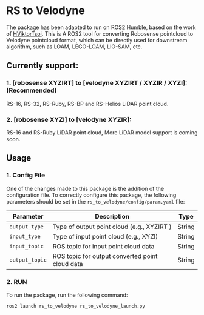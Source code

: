 # RS to Velodyne
The package has been adapted to run on ROS2 Humble, based on the work of [HViktorTsoi](https://github.com/HViktorTsoi). This is A ROS2 tool for converting Robosense pointcloud to Velodyne pointcloud format, which can be directly used for downstream algorithm, such as LOAM, LEGO-LOAM, LIO-SAM, etc.
## Currently support:


### 1. [robosense XYZIRT] to [velodyne XYZIRT / XYZIR / XYZI]: (Recommended)
RS-16, RS-32, RS-Ruby, RS-BP and RS-Helios LiDAR point cloud.

### 2. [robosense XYZI] to [velodyne XYZIR]:
RS-16 and RS-Ruby LiDAR point cloud, More LiDAR model support is coming soon. 

  
## Usage

### 1. Config File
One of the changes made to this package is the addition of the configuration file. To correctly configure this package, the following parameters should be set in the `rs_to_velodyne/config/param.yaml` file:

| Parameter     | Description                                       | Type    |
|---------------|---------------------------------------------------|---------|
| `output_type` | Type of output point cloud (e.g., XYZIRT )        | String  |
| `input_type`  | Type of input point cloud (e.g., XYZI)            | String  |
| `input_topic` | ROS topic for input point cloud data              | String  |
| `output_topic`| ROS topic for output converted point cloud data   | String  |

### 2. RUN
To run the package, run the following command:
```
ros2 launch rs_to_velodyne rs_to_velodyne_launch.py
```